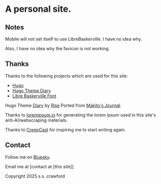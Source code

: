 # A personal site.

## Notes

Mobile will not set itself to use LibreBaskerville. I have no idea why.

Also, I have no idea why the favicon is not working.

## Thanks

Thanks to the following projects which are used for this site:
 - [Hugo](https://github.com/gohugoio/hugo)
 - [Hugo Theme Diary](https://github.com/amazingrise/hugo-theme-diary)
 - [Libre Baskerville Font](https://github.com/impallari/Libre-Baskerville)

Hugo Theme 
[Diary](https://github.com/amazingrise/hugo-theme-diary) by [Rise](https://github.com/AmazingRise)
Ported from [Makito's Journal](https://github.com/SumiMakito/hexo-theme-journal/).

Thanks to [loremipsum.io](https://loremipsum.io) for generating the lorem ipsum used in this site's anti-AI/webscraping materials.

Thanks to [CreepCast](https://www.youtube.com/@CreepPodcast) for inspiring me to start writing again.

## Contact

Follow me on [Bluesky](https://bsky.app/profile/sscrawford.net).

Email me at [contact at [this site]].

Copyright 2025 s.s. crawford
